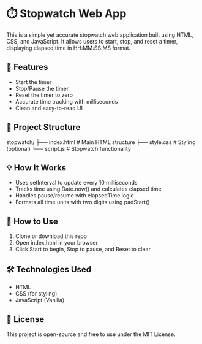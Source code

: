 # ⏱️ Stopwatch Web App

This is a simple yet accurate stopwatch web application built using HTML, CSS, and JavaScript. It allows users to start, stop, and reset a timer, displaying elapsed time in HH:MM:SS:MS format.

## 🚀 Features
- Start the timer
- Stop/Pause the timer
- Reset the timer to zero
- Accurate time tracking with milliseconds
- Clean and easy-to-read UI

## 📁 Project Structure
stopwatch/
├── index.html       # Main HTML structure
├── style.css        # Styling (optional)
└── script.js        # Stopwatch functionality

## 💡 How It Works
- Uses setInterval to update every 10 milliseconds
- Tracks time using Date.now() and calculates elapsed time
- Handles pause/resume with elapsedTime logic
- Formats all time units with two digits using padStart()

## 🔧 How to Use
1. Clone or download this repo
2. Open index.html in your browser
3. Click Start to begin, Stop to pause, and Reset to clear

## 🛠️ Technologies Used
- HTML
- CSS (for styling)
- JavaScript (Vanilla)

## 📝 License
This project is open-source and free to use under the MIT License.
